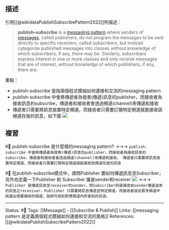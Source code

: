 ## 描述

引用[[@wikidataPublishSubscribePattern2022]]所描述：
> **publish–subscribe** is a [messaging pattern](https://en.wikipedia.org/wiki/Messaging_pattern "Messaging pattern") where senders of [messages](https://en.wikipedia.org/wiki/Message_passing "Message passing"), called publishers, do not program the messages to be sent directly to specific receivers, called subscribers, but instead categorize published messages into classes without knowledge of which subscribers, if any, there may be. Similarly, subscribers express interest in one or more classes and only receive messages that are of interest, without knowledge of which publishers, if any, there are.

重點：
- publish-subscribe 是指兩個程式模組如何連接和交流的messaging pattern
- publish-subscribe 中會將傳遞者為發表(傳遞)訊息的publisher，而接收者為接收訊息的subscribe，傳遞者和接收者會透過頻道(channel)來傳遞和接收
- 傳遞者只需要將訊息放置特定頻道，而接收者只需要訂閱特定頻道就能接收該頻道存放的訊息，如下圖
![](https://i.morioh.com/b6c9d9a00e.png)


## 複習
#🧠 publish-subscribe 是什麼樣的messaging pattern? ->->-> `publish-subscribe 中會將傳遞者為發表(傳遞)訊息的publisher，而接收者為接收訊息的subscribe，傳遞者和接收者會透過頻道(channel)來傳遞和接收， 傳遞者只需要將訊息放置特定頻道，而接收者只需要訂閱特定頻道就能接收該頻道存放的訊息`
<!--SR:!2022-07-12,28,250-->

#🧠 在publish-subscribe模式中，請問Publisher 要如何傳遞訊息至Subscriber，另外也定義一下Publisher 和 Subscriber 誰是sender和receiver ![](https://i.morioh.com/b6c9d9a00e.png) ->->-> `Publisher 是傳遞訊息至receiver的sender，而Subscriber則是接收自sender傳遞過來的訊息之receviver，Publisher 只需要將訊息傳遞至特定頻道，而接收者就從眾多頻道中挑選出想要接收的頻道，就即可收到對應頻道內所拿到的訊息。`
<!--SR:!2022-06-16,10,250-->



---
Status: #🌱 
Tags:
[[Message]] - [[Subscribe & Publish]]
Links:
[[messaging pattern 是定義兩個程式模組如何連接和交流的風格]]
References:
[[@wikidataPublishSubscribePattern2022]]